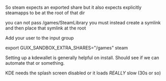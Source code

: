 So steam expects an exported share
but it also expects explicitly steamapps to be at the root of that dir

you can not pass /games/SteamLibrary
you must instead create a symlink and then place that symlink at the root




Add your user to the input group






export GUIX_SANDBOX_EXTRA_SHARES="/games" 
steam

Setting up a kdewallet is generally helpful on install. Should see if we can automate that or something.



KDE needs the splash screen disabled or it loads *REALLY* slow (30s or so)